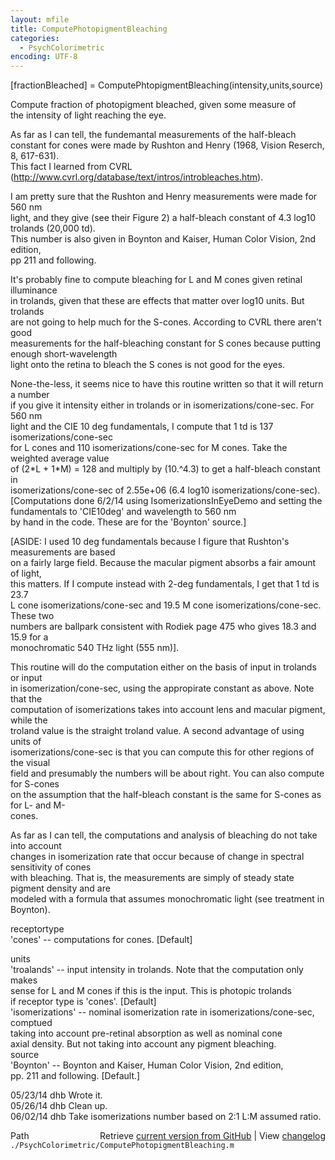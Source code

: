 ```yaml
---
layout: mfile
title: ComputePhotopigmentBleaching
categories:
  - PsychColorimetric
encoding: UTF-8
---
```


[fractionBleached] = ComputePhtopigmentBleaching(intensity,units,source)  

Compute fraction of photopigment bleached, given some measure of  
the intensity of light reaching the eye.  

As far as I can tell, the fundemantal measurements of the half-bleach  
constant for cones were made by Rushton and Henry (1968, Vision Reserch, 8, 617-631).  
This fact I learned from CVRL (http://www.cvrl.org/database/text/intros/introbleaches.htm).  

I am pretty sure that the Rushton and Henry measurements were made for 560 nm  
light, and they give (see their Figure 2) a half-bleach constant of 4.3 log10 trolands (20,000 td).  
This number is also given in Boynton and Kaiser, Human Color Vision, 2nd edition,  
pp 211 and following.  

It's probably fine to compute bleaching for L and M cones given retinal illuminance  
in trolands, given that these are effects that matter over log10 units.  But trolands  
are not going to help much for the S-cones.  According to CVRL there aren't good  
measurements for the half-bleaching constant for S cones because putting enough short-wavelength  
light onto the retina to bleach the S cones is not good for the eyes.  

None-the-less, it seems nice to have this routine written so that it will return a number  
if you give it intensity either in trolands or in isomerizations/cone-sec.  For 560 nm  
light and the CIE 10 deg fundamentals, I compute that 1 td is 137 isomerizations/cone-sec  
for L cones and 110 isomerizations/cone-sec for M cones.  Take the weighted average value  
of (2\*L + 1\*M) = 128 and multiply by (10.^4.3) to get a half-bleach constant in  
isomerizations/cone-sec of  2.55e+06 (6.4 log10 isomerizations/cone-sec).  
[Computations done 6/2/14 using IsomerizationsInEyeDemo and setting the fundamentals to 'CIE10deg' and wavelength to 560 nm  
by hand in the code.  These are for the 'Boynton' source.]  

[ASIDE: I used 10 deg fundamentals because I figure that Rushton's measurements are based  
on a fairly large field.  Because the macular pigment absorbs a fair amount of light,  
this matters.  If I compute instead with 2-deg fundamentals, I get that 1 td is 23.7  
L cone isomerizations/cone-sec and 19.5 M cone isomerizations/cone-sec.   These two  
numbers are ballpark consistent with Rodiek page 475 who gives 18.3 and 15.9 for a  
monochromatic 540 THz light (555 nm)].  

This routine will do the computation either on the basis of input in trolands or input  
in isomerization/cone-sec, using the appropirate constant as above.  Note that the  
computation of isomerizations takes into account lens and macular pigment, while the  
troland value is the straight troland value.  A second advantage of using units of  
isomerizations/cone-sec is that you can compute this for other regions of the visual  
field and presumably the numbers will be about right.  You can also compute for S-cones  
on the assumption that the half-bleach constant is the same for S-cones as for L- and M-  
cones.  

As far as I can tell, the computations and analysis of bleaching do not take into account  
changes in isomerization rate that occur because of change in spectral sensitivity of cones  
with bleaching.  That is, the measurements are simply of steady state pigment density and are  
modeled with a formula that assumes monochromatic light (see treatment in Boynton).  

receptortype  
  'cones'     -- computations for cones. [Default]  

units  
  'troalands' -- input intensity in trolands.  Note that the computation only makes  
                 sense for L and M cones if this is the input.  This is photopic trolands  
                 if receptor type is 'cones'. [Default]  
  'isomerizations' -- nominal isomerization rate in isomerizations/cone-sec, comptued  
                 taking into account pre-retinal absorption as well as nominal cone  
                 axial density.  But not taking into account any pigment bleaching.  
source  
  'Boynton'  -- Boynton and Kaiser, Human Color Vision, 2nd edition,  
                pp. 211 and following.  [Default.]  

05/23/14 dhb  Wrote it.  
05/26/14 dhb  Clean up.  
06/02/14 dhb  Take isomerizations number based on 2:1 L:M assumed ratio.  


<div class="code_header" style="text-align:right;">
  <span style="float:left;">Path&nbsp;&nbsp;</span> <span class="counter">Retrieve <a href=
  "https://raw.github.com/Psychtoolbox-3/Psychtoolbox-3/beta/./PsychColorimetric/ComputePhotopigmentBleaching.m">current version from GitHub</a> | View <a href=
  "https://github.com/Psychtoolbox-3/Psychtoolbox-3/commits/beta/./PsychColorimetric/ComputePhotopigmentBleaching.m">changelog</a></span>
</div>
<div class="code">
  <code>./PsychColorimetric/ComputePhotopigmentBleaching.m</code>
</div>
